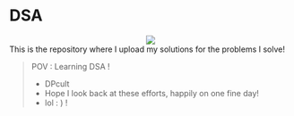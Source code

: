 # DSA
<div align="center">
 <img src="https://repository-images.githubusercontent.com/228240003/fa382e00-1bd2-11eb-992b-34d211d11cc2"/> 
</div>
This is the repository where I upload my solutions for the problems I solve!
 
> POV : Learning DSA !
> + DPcult 
> + Hope I look back at these efforts, happily on one fine day!
> + lol : )   !
